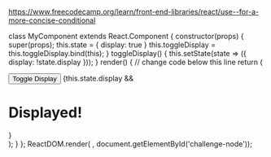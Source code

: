 https://www.freecodecamp.org/learn/front-end-libraries/react/use--for-a-more-concise-conditional

class MyComponent extends React.Component {
  constructor(props) {
    super(props);
    this.state = {
      display: true
    }
    this.toggleDisplay = this.toggleDisplay.bind(this);
  }
  toggleDisplay() {
    this.setState(state => ({
      display: !state.display
    }));
  }
  render() {
    // change code below this line
    return (
       <div>
         <button onClick={this.toggleDisplay}>Toggle Display</button>
         {this.state.display &&<h1>Displayed!</h1>}
       </div>
    );
  }
};
ReactDOM.render(<MyComponent /> , document.getElementById('challenge-node'));

